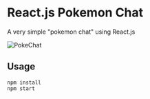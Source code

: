 # React.js Pokemon Chat
A very simple "pokemon chat" using React.js

![PokeChat](http://res.cloudinary.com/juancrg90/image/upload/v1451793539/Captura_de_pantalla_de_2016-01-02_21-58-17_badzsw.png)

## Usage
```
npm install
npm start
```

